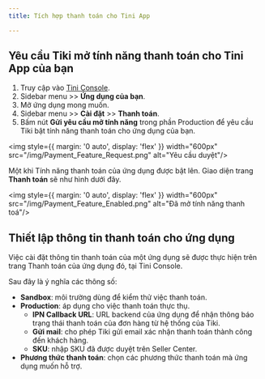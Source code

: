 ```yaml
---
title: Tích hợp thanh toán cho Tini App

---
```


## Yêu cầu Tiki mở tính năng thanh toán cho Tini App của bạn

1. Truy cập vào [Tini Console](https://developer.tiki.vn/apps).
2. Sidebar menu >>  **Ứng dụng của bạn**.
3. Mở ứng dụng mong muốn.
4. Sidebar menu >> **Cài đặt** >> **Thanh toán**.
5. Bấm nút **Gửi yêu cầu mở tính năng** trong phần Production để yêu cầu Tiki bật tính năng thanh toán cho ứng dụng của bạn.

<img style={{ margin: '0 auto', display: 'flex' }} width="600px" src="/img/Payment_Feature_Request.png" alt="Yêu cầu duyệt"/>

Một khi Tính năng thanh toán của ứng dụng được bật lên. Giao diện trang **Thanh toán** sẽ như hình dưới đây.

<img style={{ margin: '0 auto', display: 'flex' }} width="600px" src="/img/Payment_Feature_Enabled.png" alt="Đã mở tính năng thanh toá"/>

## Thiết lập thông tin thanh toán cho ứng dụng

Việc cài đặt thông tin thanh toán của một ứng dụng sẽ được thực hiện trên trang Thanh toán của ứng dụng đó, tại Tini Console. 

Sau đây là ý nghĩa các thông số:

- **Sandbox**: môi trường dùng để kiểm thử việc thanh toán.
- **Production**: áp dụng cho việc thanh toán thực thụ.
  - **IPN Callback URL**: URL backend của ứng dụng để nhận thông báo trạng thái thanh toán của đơn hàng từ hệ thống của Tiki.
  - **Gửi mail**: cho phép Tiki gửi email xác nhận thanh toán thành công đến khách hàng. 
  - **SKU**: nhập SKU đã được duyệt trên Seller Center.
- **Phương thức thanh toán**: chọn các phương thức thanh toán mà ứng dụng muốn hỗ trợ. 